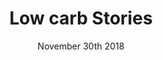 ---
layout: ampstory
title: Low carb Stories
date: November 30th 2018
cover:
   title: Receitas Deliciosas Low Carb
   subtitle: <h3>Vem ver...</h3>
   background: https://docelowcarb.com.br/uploads/dieta-low-cabr-estilo-vida.jpg
pages: 
 - page-number: 1
   layout: vertical
   top: <h1>Low carb Low carb 🔥 Alimentos permitidos</h1>
   bottom: Vem ver os alimentos permitidos na Low Carb, hummm!
   background: https://docelowcarb.com.br/uploads/alimentos-permitidos-low-carb-keto-paleo.jpg
   cta:
      link: https://docelowcarb.com.br/lowcarb/2018/11/28/dieta-low-carb-alimentos-permitidos/
      text: Alimentos permitidos na Low Carb
 - page-number: 2
   layout: thirds
   top: Hello
   middle: <h2>What 🔥</h2>
   background: https://media.giphy.com/media/11OGRpGUmFXiIo/giphy.gif
  
 - page-number: 3
   layout: thirds
   h1: 
   text: 
   background: http://z2-ec2.images-amazon.com/images/P/0375700021._SX_SCRMZZZZZZZ_V196021930_.jpg
 - page-number: 4
   layout: thirds
   top: <h2>🔥</h2>
   middle: “Ma says war is a bird with a broken wing flying over the countryside, trailing blood and burying crops in sorrow. If something grows in spite of this, it is both a curse and a miracle”
   bottom: <p>⚡</p>
   textcolor: red
 - page-number: 5
   background: https://settlement.arc.nasa.gov/70sArtHiRes/70sArt/Torus_Cutaway_AC75-1086-1_1920.jpg
 - layout: thirds
   middle: <h3>Testing some sweet sweet h3 action</h3>
 - layout: vertical
   image: https://cdn.shopify.com/s/files/1/0296/9253/t/14/assets/logo580.png?2632249778657409565
   bottom: The best art in Brooklyn   
 - background: https://cdn.shopify.com/s/files/1/0296/9253/products/2018-03-12-Facture-107_1024x1024.jpg?v=1521132859   
---